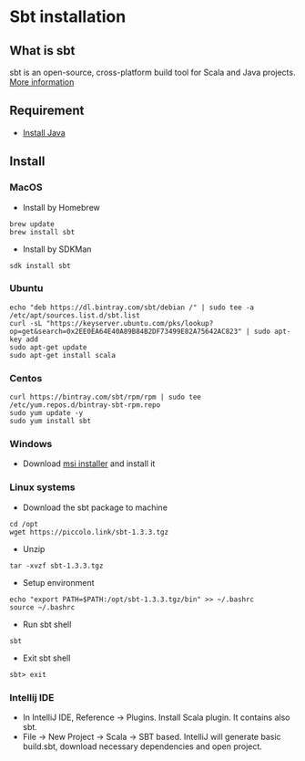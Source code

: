 # Sbt installation

## What is sbt
sbt is an open-source, cross-platform build tool for Scala and Java projects. 
[More information](https://www.scala-sbt.org)

## Requirement

- [Install Java](https://github.com/vinhdangphuc/hands-on/blob/master/hands-on/java.md)

## Install
### MacOS
- Install by Homebrew
```
brew update
brew install sbt
```
- Install by SDKMan
```
sdk install sbt
```
### Ubuntu
```
echo "deb https://dl.bintray.com/sbt/debian /" | sudo tee -a /etc/apt/sources.list.d/sbt.list
curl -sL "https://keyserver.ubuntu.com/pks/lookup?op=get&search=0x2EE0EA64E40A89B84B2DF73499E82A75642AC823" | sudo apt-key add
sudo apt-get update
sudo apt-get install scala
```
### Centos
```
curl https://bintray.com/sbt/rpm/rpm | sudo tee /etc/yum.repos.d/bintray-sbt-rpm.repo
sudo yum update -y
sudo yum install sbt
```
### Windows
- Download [msi installer](https://piccolo.link/sbt-1.3.3.msi) and install it
### Linux systems
- Download the sbt package to machine
```
cd /opt
wget https://piccolo.link/sbt-1.3.3.tgz
```
- Unzip
```
tar -xvzf sbt-1.3.3.tgz
```
- Setup environment
```
echo "export PATH=$PATH:/opt/sbt-1.3.3.tgz/bin" >> ~/.bashrc
source ~/.bashrc
```
- Run sbt shell
```
sbt
```
- Exit sbt shell
```
sbt> exit
```
### Intellij IDE
- In IntelliJ IDE, Reference -> Plugins. Install Scala plugin. It contains also sbt.
- File -> New Project -> Scala -> SBT based. IntelliJ will generate basic build.sbt, download necessary dependencies and open project.
